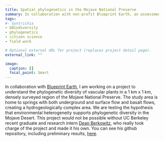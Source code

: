 ```yaml
---
title: Spatial phylogenetics in the Mojave National Preserve
summary: In collaboration with non-profit Blueprint Earth, an assessment of the phylogenetic diversity of a unique region of the Mojave Desert
tags:
#- Syntrichia
- bBiodiversity
- phylogenetics
- citizen science
- field work

# Optional external URL for project (replaces project detail page).
external_link: ""

image:
  caption: []
  focal_point: Smart
---
```

In collaboration with <a href="https://blueprintearth.org" target="_blank">Blueprint Earth</a>, I am working on a project to understand the phylogenetic diversity of vascular plants in a 1 km x 1 km, densely surveyed region of the Mojave National Preserve. The study area is home to springs with both underground and surface flow and basalt flows, creating a hydrogeologically complex area. We are testing the hypothesis that environmental heterogeneity supports phylogenetic diversity in the Mojave Desert. This project would not be possible without UC Berkeley recent graduate and research intern <a href="https://urap.berkeley.edu/fellows/dean-berkowitz/" target="_blank">Dean Berkowitz</a>, who really took charge of the project and made it his own. You can see his github repository, including preliminary results,  <a href="https://github.com/d-berkowitz/mnp_spatial_phylo" target="_blank"> here</a>.

